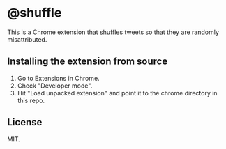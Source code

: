 @shuffle
========

This is a Chrome extension that shuffles tweets so that they are randomly misattributed.

Installing the extension from source
------------------------------------

1. Go to Extensions in Chrome.
2. Check "Developer mode".
3. Hit "Load unpacked extension" and point it to the chrome directory in this repo.

License
-------

MIT.
